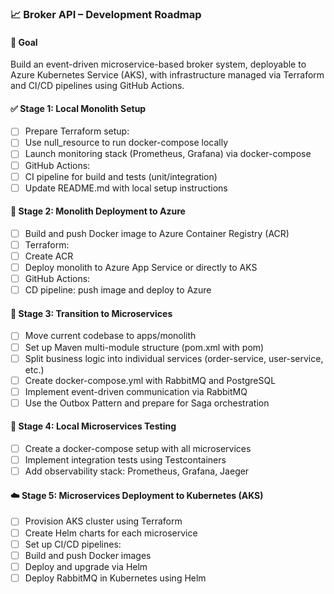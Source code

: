 ### 📈 Broker API – Development Roadmap

#### 🎯 Goal
Build an event-driven microservice-based broker system, deployable to Azure Kubernetes Service (AKS), with infrastructure managed via Terraform and CI/CD pipelines using GitHub Actions.

#### ✅ Stage 1: Local Monolith Setup
-[ ]	Prepare Terraform setup:
-[ ]	Use null_resource to run docker-compose locally
-[ ]	Launch monitoring stack (Prometheus, Grafana) via docker-compose
-[ ]	GitHub Actions:
-[ ]	CI pipeline for build and tests (unit/integration)
-[ ]	Update README.md with local setup instructions

#### 🚀 Stage 2: Monolith Deployment to Azure
-[ ]	Build and push Docker image to Azure Container Registry (ACR)
-[ ]	Terraform:
-[ ]	Create ACR
-[ ]	Deploy monolith to Azure App Service or directly to AKS
-[ ]	GitHub Actions:
-[ ]	CD pipeline: push image and deploy to Azure

#### 🔨 Stage 3: Transition to Microservices
-[ ]	Move current codebase to apps/monolith
-[ ]	Set up Maven multi-module structure (pom.xml with <packaging>pom</packaging>)
-[ ]	Split business logic into individual services (order-service, user-service, etc.)
-[ ]	Create docker-compose.yml with RabbitMQ and PostgreSQL
-[ ]	Implement event-driven communication via RabbitMQ
-[ ]	Use the Outbox Pattern and prepare for Saga orchestration

#### 🧪 Stage 4: Local Microservices Testing
-[ ]	Create a docker-compose setup with all microservices
-[ ]	Implement integration tests using Testcontainers
-[ ]	Add observability stack: Prometheus, Grafana, Jaeger

#### ☁️ Stage 5: Microservices Deployment to Kubernetes (AKS)
-[ ]	Provision AKS cluster using Terraform
-[ ]	Create Helm charts for each microservice
-[ ]	Set up CI/CD pipelines:
-[ ]	Build and push Docker images
-[ ]	Deploy and upgrade via Helm
-[ ]	Deploy RabbitMQ in Kubernetes using Helm
